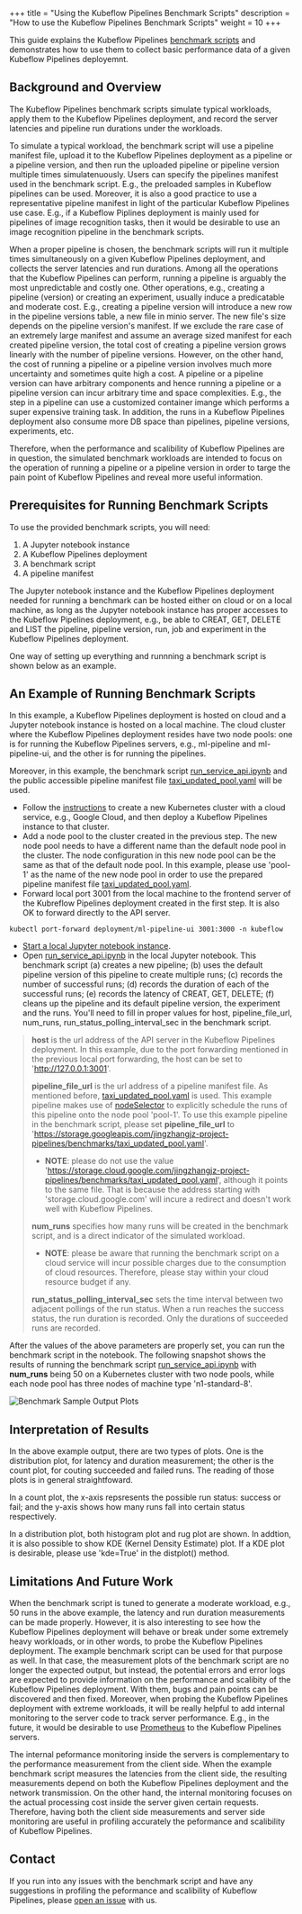 +++
title = "Using the Kubeflow Pipelines Benchmark Scripts"
description = "How to use the Kubeflow Pipelines Benchmark Scripts"
weight = 10
+++

This guide explains the Kubeflow Pipelines [benchmark scripts](https://github.com/kubeflow/pipelines/tree/master/tools/benchmarks)
and demonstrates how to use them to collect basic performance data of a given
Kubeflow Pipelines deployemnt.

## Background and Overview

The Kubeflow Pipelines benchmark scripts simulate typical workloads, apply them
to the Kubeflow Pipelines deployment, and record the server latencies and
pipeline run durations under the workloads.

To simulate a typical workload, the benchmark script will use a pipeline
manifest file, upload it to the Kubeflow Pipelines deployment as a pipeline or
a pipeline version, and then run the uploaded pipeline or pipeline version
multiple times simulatenuously. Users can specify the pipelines manifest used in
the benchmark script. E.g., the preloaded samples in Kubeflow pipelines can be
used. Moreover, it is also a good practice to use a representative pipeline
manifest in light of the particular Kubeflow Pipelines use case. E.g., if a
Kubeflow Piplines deployment is mainly used for pipelines of image recognition
tasks, then it would be desirable to use an image recognition pipeline in the
benchmark scripts.

When a proper pipeline is chosen, the benchmark scripts will run it multiple
times simultaneously on a given Kubeflow Pipelines deployment, and collects the
server latencies and run durations. Among all the operations that the Kubeflow
Pipelines can perform, running a pipeline is arguably the most unpredictable and
costly one. Other operations, e.g., creating a pipeline (version) or creating an
experiment, usually induce a predicatable and moderate cost. E.g., creating a
pipeline version will introduce a new row in the pipeline versions table, a new
file in minio server. The new file's size depends on the pipeline version's
manifest. If we exclude the rare case of an extremely large manifest and assume
an average sized manifest for each created pipeline version, the total cost of
creating a pipeline version grows linearly with the number of pipeline versions.
However, on the other hand, the cost of running a pipeline or a pipeline version
involves much more uncertainty and sometimes quite high a cost. A pipeline or a
pipeline version can have arbitrary components and hence running a pipeline or a
pipeline version can incur arbitrary time and space complexities. E.g., the step
in a pipeline can use a customized container imange which performs a super
expensive training task. In addition, the runs in a Kubeflow Pipelines deployment
also consume more DB space than pipelines, pipeline versions, experiments, etc.

Therefore, when the performance and scalibility of Kubeflow Pipelines are in
question, the simulated benchmark workloads are intended to focus on the
operation of running a pipeline or a pipeline version in order to targe the pain
point of Kubeflow Pipelines and reveal more useful information.

## Prerequisites for Running Benchmark Scripts

To use the provided benchmark scripts, you will need:

1. A Jupyter notebook instance
1. A Kubeflow Pipelines deployment
1. A benchmark script
1. A pipeline manifest

The Jupyter notebook instance and the Kubeflow Pipelines deployment needed for
running a benchmark can be hosted either on cloud or on a local machine, as long
as the Jupyter notebook instance has proper accesses to the Kubeflow Pipelines
deployment, e.g., be able to CREAT, GET, DELETE and LIST the pipeline, pipeline
version, run, job and experiment in the Kubeflow Pipelines deployment.

One way of setting up everything and runnning a benchmark script is shown below
as an example.

## An Example of Running Benchmark Scripts

In this example, a Kubeflow Pipelines deployment is hosted on cloud and a
Jupyter notebook instance is hosted on a local machine. The cloud cluster where
the Kubeflow Pipelines deployment resides have two node pools: one is for
running the Kubeflow Pipelines servers, e.g., ml-pipeline and ml-pipeline-ui,
and the other is for running the pipelines.

Moreover, in this example, the benchmark script [run_service_api.ipynb](https://github.com/jingzhang36/pipelines/blob/different_tools/tools/benchmarks/run_service_api.ipynb)
and the public accessible pipeline manifest file [taxi_updated_pool.yaml](https://storage.googleapis.com/jingzhangjz-project-pipelines/benchmarks/taxi_updated_pool.yaml)
will be used.

* Follow the [instructions](https://www.kubeflow.org/docs/pipelines/installation/standalone-deployment/)
to create a new Kubernetes cluster with a cloud service, e.g., Google Cloud, and
then deploy a Kubeflow Pipelines instance to that cluster.
* Add a node pool to the cluster created in the previous step. The new node
pool needs to have a different name than the default node pool in the cluster.
The node configuration in this new node pool can be the same as that of the
default node pool. In this example, please use 'pool-1' as the name of the new
node pool in order to use the prepared pipeline manifest file [taxi_updated_pool.yaml](https://storage.googleapis.com/jingzhangjz-project-pipelines/benchmarks/taxi_updated_pool.yaml).
* Forward local port 3001 from the local machine to the frontend server of the
Kubreflow Pipelines deployment created in the first step. It is also OK to
forward directly to the API server.
```
kubectl port-forward deployment/ml-pipeline-ui 3001:3000 -n kubeflow
```
* [Start a local Jupyter notebook instance](https://jupyter.org/install.html).
* Open [run_service_api.ipynb](https://github.com/jingzhang36/pipelines/blob/different_tools/tools/benchmarks/run_service_api.ipynb)
in the local Jupyter notebook. This benchmark script (a) creates a new pipeline;
(b) uses the default pipeline version of this pipeline to create multiple runs;
(c) records the number of successful runs; (d) records the duration of each of
the successful runs; (e) records the latency of CREAT, GET, DELETE; (f) cleans
up the pipeline and its default pipeline version, the experiment and the runs.
You'll need to fill in proper values for host, pipeline_file_url, num_runs,
run_status_polling_interval_sec in the benchmark script.
> **host** is the url address of the API server in the Kubeflow Pipelines
deployment. In this example, due to the port forwarding mentioned in the
previous local port forwarding, the host can be set to 'http://127.0.0.1:3001'.
>
> **pipeline_file_url** is the url address of a pipeline manifest file. As
mentioned before, [taxi_updated_pool.yaml](https://storage.googleapis.com/jingzhangjz-project-pipelines/benchmarks/taxi_updated_pool.yaml)
is used. This example pipeline makes use of [nodeSelector](https://kubernetes.io/docs/concepts/scheduling-eviction/assign-pod-node/#nodeselector)
to explicitly schedule the runs of this pipeline onto the node pool 'pool-1'.
To use this example pipeline in the benchmark script, please set
**pipeline_file_url** to 'https://storage.googleapis.com/jingzhangjz-project-pipelines/benchmarks/taxi_updated_pool.yaml'.
> - **NOTE**: please do not use the value 'https://storage.cloud.google.com/jingzhangjz-project-pipelines/benchmarks/taxi_updated_pool.yaml',
although it points to the same file. That is because the address starting with
'storage.cloud.google.com' will incure a redirect and doesn't work well with
Kubeflow Pipelines.
>
> **num_runs** specifies how many runs will be created in the benchmark script,
and is a direct indicator of the simulated workload.
> - **NOTE**: please be aware that running the benchmark script on a cloud
service will incur possible charges due to the consumption of cloud resources.
Therefore, please stay within your cloud resource budget if any.
>
> **run_status_polling_interval_sec** sets the time interval between two
adjacent pollings of the run status. When a run reaches the success status, the
run duration is recorded. Only the durations of succeeded runs are recorded.

After the values of the above parameters are properly set, you can run the
benchmark script in the notebook. The following snapshot shows the
results of running the benchmark script [run_service_api.ipynb](https://github.com/jingzhang36/pipelines/blob/different_tools/tools/benchmarks/run_service_api.ipynb)
with **num_runs** being 50 on a Kubernetes cluster with two node pools, while
each node pool has three nodes of machine type 'n1-standard-8'.

<img src="/docs/images/benchmark-snapshot-1.png"
alt="Benchmark Sample Output Plots"
class="mt-3 mb-3 border border-info rounded">

## Interpretation of Results

In the above example output, there are two types of plots. One is the
distribution plot, for latency and duration measurement; the other is the count
plot, for couting succeeded and failed runs. The reading of those plots is in
general straightfoward.

In a count plot, the x-axis repsresents the possible run status: success or fail;
and the y-axis shows how many runs fall into certain status respectively.

In a distribution plot, both histogram plot and rug plot are shown. In addtion,
it is also possible to show KDE (Kernel Density Estimate) plot. If a KDE plot is
desirable, please use 'kde=True' in the distplot() method.

## Limitations And Future Work

When the benchmark script is tuned to generate a moderate workload, e.g., 50
runs in the above example, the latency and run duration measurements can be
made properly. However, it is also interesting to see how the Kubeflow Pipelines
deployment will behave or break under some extremely heavy workloads, or in
other words, to probe the Kubeflow Pipelines deployment. The example benchmark
script can be used for that purpose as well. In that case, the measurement plots
of the benchmark script are no longer the expected output, but instead, the
potential errors and error logs are expected to provide information on the
performance and scalibity of the Kubeflow Pipelines deployment. With them, bugs
and pain points can be discovered and then fixed. Moreover, when probing the
Kubeflow Pipelines deployment with extreme workloads, it will be really helpful
to add internal monitoring to the server code to track server performance. E.g.,
in the future, it would be desirable to use [Prometheus](https://prometheus.io/)
to the Kubeflow Pipelines servers.

The internal peformance monitoring inside the servers is complementary to the
performance measurement from the client side. When the example benchmark script
measures the latencies from the client side, the resulting measurements depend
on both the Kubeflow Pipelines deployment and the network transmission. On the
other hand, the internal monitoring focuses on the actual processing cost inside
the server given certain requests. Therefore, having both the client side
measurements and server side monitoring are useful in profiling accurately the
peformance and scalibility of Kubeflow Pipelines.

## Contact

If you run into any issues with the benchmark script and have any suggestions in
profiling the peformance and scalibility of Kubeflow Pipelines, please [open an
issue](https://github.com/kubeflow/pipelines/issues/new) with us.